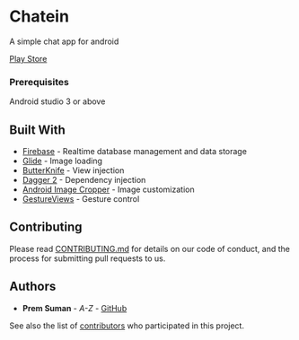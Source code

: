 # Chatein

A simple chat app for android

[Play Store](https://play.google.com/store/apps/details?id=com.prembros.blabla)

### Prerequisites

Android studio 3 or above

## Built With

* [Firebase](https://firebase.google.com/) - Realtime database management and data storage
* [Glide](https://bumptech.github.io/glide/) - Image loading
* [ButterKnife](http://jakewharton.github.io/butterknife/) - View injection
* [Dagger 2](https://google.github.io/dagger/) - Dependency injection
* [Android Image Cropper](https://github.com/ArthurHub/Android-Image-Cropper) - Image customization
* [GestureViews](https://github.com/alexvasilkov/GestureViews) - Gesture control

## Contributing

Please read [CONTRIBUTING.md](https://gist.github.com/PurpleBooth/b24679402957c63ec426) for details on our code of conduct, and the process for submitting pull requests to us.

## Authors

* **Prem Suman** - *A-Z* - [GitHub](https://github.com/premacck)

See also the list of [contributors](https://github.com/premacck/Chatein/contributors) who participated in this project.